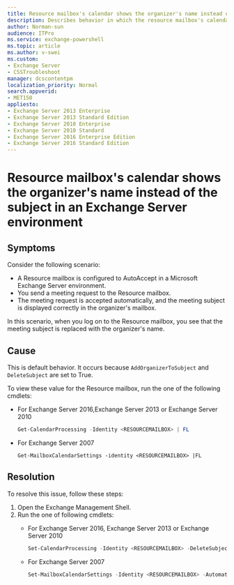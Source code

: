 ```yaml
---
title: Resource mailbox's calendar shows the organizer's name instead of the subject
description: Describes behavior in which the resource mailbox's calendar shows the organizer's name in place of the subject in an Exchange Server environment. Provides a resolution.
author: Norman-sun
audience: ITPro
ms.service: exchange-powershell
ms.topic: article
ms.author: v-swei
ms.custom: 
- Exchange Server
- CSSTroubleshoot
manager: dcscontentpm
localization_priority: Normal
search.appverid: 
- MET150
appliesto:
- Exchange Server 2013 Enterprise
- Exchange Server 2013 Standard Edition
- Exchange Server 2010 Enterprise
- Exchange Server 2010 Standard
- Exchange Server 2016 Enterprise Edition
- Exchange Server 2016 Standard Edition
---
```


# Resource mailbox's calendar shows the organizer's name instead of the subject in an Exchange Server environment

## Symptoms

Consider the following scenario:

- A Resource mailbox is configured to AutoAccept in a Microsoft Exchange Server environment.   
- You send a meeting request to the Resource mailbox.    
- The meeting request is accepted automatically, and the meeting subject is displayed correctly in the organizer's mailbox.   

In this scenario, when you log on to the Resource mailbox, you see that the meeting subject is replaced with the organizer's name.

## Cause

This is default behavior. It occurs because `AddOrganizerToSubject` and `DeleteSubject` are set to True.

To view these value for the Resource mailbox, run the one of the following cmdlets:

- For Exchange Server 2016,Exchange Server 2013 or Exchange Server 2010

    ```powershell
    Get-CalendarProcessing -Identity <RESOURCEMAILBOX> | FL
    ```    
- For Exchange Server 2007

    ```powrshell
    Get-MailboxCalendarSettings -identity <RESOURCEMAILBOX> |FL    
    ```

## Resolution

To resolve this issue, follow these steps:

1. Open the Exchange Management Shell.   
2. Run the one of following cmdlets:
   - For Exchange Server 2016, Exchange Server 2013 or Exchange Server 2010

        ```powershell
        Set-CalendarProcessing -Identity <RESOURCEMAILBOX> -DeleteSubject $False -AddOrganizerToSubject $False
        ```
   
   - For Exchange Server 2007

        ```powershell
        Set-MailboxCalendarSettings -Identity <RESOURCEMAILBOX> -AutomateProcessing AutoAccept -AddOrganizerToSubject $False -DeleteSubject $False    
        ```
